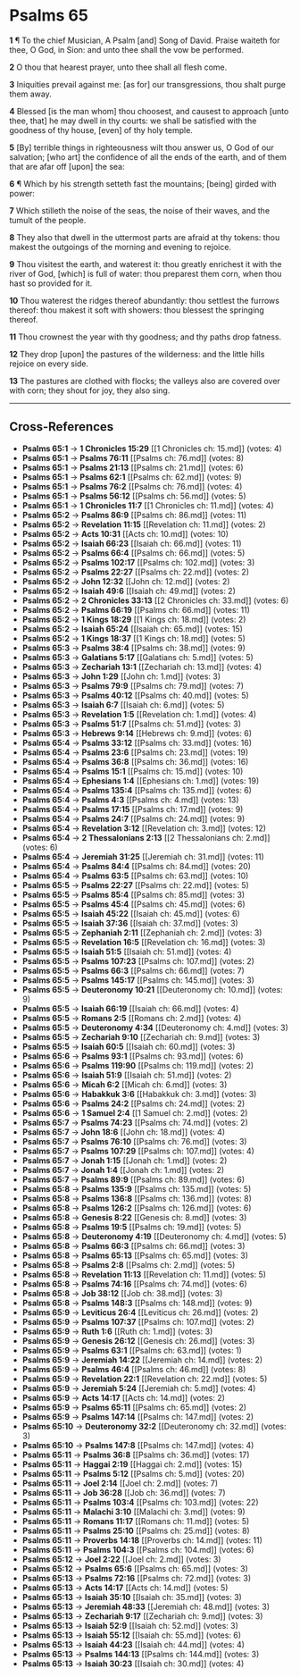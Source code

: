 # Psalms 65

**1** ¶ To the chief Musician, A Psalm [and] Song of David. Praise waiteth for thee, O God, in Sion: and unto thee shall the vow be performed.

**2** O thou that hearest prayer, unto thee shall all flesh come.

**3** Iniquities prevail against me: [as for] our transgressions, thou shalt purge them away.

**4** Blessed [is the man whom] thou choosest, and causest to approach [unto thee, that] he may dwell in thy courts: we shall be satisfied with the goodness of thy house, [even] of thy holy temple.

**5** [By] terrible things in righteousness wilt thou answer us, O God of our salvation; [who art] the confidence of all the ends of the earth, and of them that are afar off [upon] the sea:

**6** ¶ Which by his strength setteth fast the mountains; [being] girded with power:

**7** Which stilleth the noise of the seas, the noise of their waves, and the tumult of the people.

**8** They also that dwell in the uttermost parts are afraid at thy tokens: thou makest the outgoings of the morning and evening to rejoice.

**9** Thou visitest the earth, and waterest it: thou greatly enrichest it with the river of God, [which] is full of water: thou preparest them corn, when thou hast so provided for it.

**10** Thou waterest the ridges thereof abundantly: thou settlest the furrows thereof: thou makest it soft with showers: thou blessest the springing thereof.

**11** Thou crownest the year with thy goodness; and thy paths drop fatness.

**12** They drop [upon] the pastures of the wilderness: and the little hills rejoice on every side.

**13** The pastures are clothed with flocks; the valleys also are covered over with corn; they shout for joy, they also sing.

---

## Cross-References

- **Psalms 65:1** → **1 Chronicles 15:29** [[1 Chronicles ch: 15.md]] (votes: 4)
- **Psalms 65:1** → **Psalms 76:11** [[Psalms ch: 76.md]] (votes: 8)
- **Psalms 65:1** → **Psalms 21:13** [[Psalms ch: 21.md]] (votes: 6)
- **Psalms 65:1** → **Psalms 62:1** [[Psalms ch: 62.md]] (votes: 9)
- **Psalms 65:1** → **Psalms 76:2** [[Psalms ch: 76.md]] (votes: 4)
- **Psalms 65:1** → **Psalms 56:12** [[Psalms ch: 56.md]] (votes: 5)
- **Psalms 65:1** → **1 Chronicles 11:7** [[1 Chronicles ch: 11.md]] (votes: 4)
- **Psalms 65:2** → **Psalms 86:9** [[Psalms ch: 86.md]] (votes: 11)
- **Psalms 65:2** → **Revelation 11:15** [[Revelation ch: 11.md]] (votes: 2)
- **Psalms 65:2** → **Acts 10:31** [[Acts ch: 10.md]] (votes: 10)
- **Psalms 65:2** → **Isaiah 66:23** [[Isaiah ch: 66.md]] (votes: 11)
- **Psalms 65:2** → **Psalms 66:4** [[Psalms ch: 66.md]] (votes: 5)
- **Psalms 65:2** → **Psalms 102:17** [[Psalms ch: 102.md]] (votes: 3)
- **Psalms 65:2** → **Psalms 22:27** [[Psalms ch: 22.md]] (votes: 2)
- **Psalms 65:2** → **John 12:32** [[John ch: 12.md]] (votes: 2)
- **Psalms 65:2** → **Isaiah 49:6** [[Isaiah ch: 49.md]] (votes: 2)
- **Psalms 65:2** → **2 Chronicles 33:13** [[2 Chronicles ch: 33.md]] (votes: 6)
- **Psalms 65:2** → **Psalms 66:19** [[Psalms ch: 66.md]] (votes: 11)
- **Psalms 65:2** → **1 Kings 18:29** [[1 Kings ch: 18.md]] (votes: 2)
- **Psalms 65:2** → **Isaiah 65:24** [[Isaiah ch: 65.md]] (votes: 15)
- **Psalms 65:2** → **1 Kings 18:37** [[1 Kings ch: 18.md]] (votes: 5)
- **Psalms 65:3** → **Psalms 38:4** [[Psalms ch: 38.md]] (votes: 9)
- **Psalms 65:3** → **Galatians 5:17** [[Galatians ch: 5.md]] (votes: 5)
- **Psalms 65:3** → **Zechariah 13:1** [[Zechariah ch: 13.md]] (votes: 4)
- **Psalms 65:3** → **John 1:29** [[John ch: 1.md]] (votes: 3)
- **Psalms 65:3** → **Psalms 79:9** [[Psalms ch: 79.md]] (votes: 7)
- **Psalms 65:3** → **Psalms 40:12** [[Psalms ch: 40.md]] (votes: 5)
- **Psalms 65:3** → **Isaiah 6:7** [[Isaiah ch: 6.md]] (votes: 5)
- **Psalms 65:3** → **Revelation 1:5** [[Revelation ch: 1.md]] (votes: 4)
- **Psalms 65:3** → **Psalms 51:7** [[Psalms ch: 51.md]] (votes: 3)
- **Psalms 65:3** → **Hebrews 9:14** [[Hebrews ch: 9.md]] (votes: 6)
- **Psalms 65:4** → **Psalms 33:12** [[Psalms ch: 33.md]] (votes: 16)
- **Psalms 65:4** → **Psalms 23:6** [[Psalms ch: 23.md]] (votes: 19)
- **Psalms 65:4** → **Psalms 36:8** [[Psalms ch: 36.md]] (votes: 16)
- **Psalms 65:4** → **Psalms 15:1** [[Psalms ch: 15.md]] (votes: 10)
- **Psalms 65:4** → **Ephesians 1:4** [[Ephesians ch: 1.md]] (votes: 19)
- **Psalms 65:4** → **Psalms 135:4** [[Psalms ch: 135.md]] (votes: 6)
- **Psalms 65:4** → **Psalms 4:3** [[Psalms ch: 4.md]] (votes: 13)
- **Psalms 65:4** → **Psalms 17:15** [[Psalms ch: 17.md]] (votes: 9)
- **Psalms 65:4** → **Psalms 24:7** [[Psalms ch: 24.md]] (votes: 9)
- **Psalms 65:4** → **Revelation 3:12** [[Revelation ch: 3.md]] (votes: 12)
- **Psalms 65:4** → **2 Thessalonians 2:13** [[2 Thessalonians ch: 2.md]] (votes: 6)
- **Psalms 65:4** → **Jeremiah 31:25** [[Jeremiah ch: 31.md]] (votes: 11)
- **Psalms 65:4** → **Psalms 84:4** [[Psalms ch: 84.md]] (votes: 20)
- **Psalms 65:4** → **Psalms 63:5** [[Psalms ch: 63.md]] (votes: 10)
- **Psalms 65:5** → **Psalms 22:27** [[Psalms ch: 22.md]] (votes: 5)
- **Psalms 65:5** → **Psalms 85:4** [[Psalms ch: 85.md]] (votes: 3)
- **Psalms 65:5** → **Psalms 45:4** [[Psalms ch: 45.md]] (votes: 6)
- **Psalms 65:5** → **Isaiah 45:22** [[Isaiah ch: 45.md]] (votes: 6)
- **Psalms 65:5** → **Isaiah 37:36** [[Isaiah ch: 37.md]] (votes: 3)
- **Psalms 65:5** → **Zephaniah 2:11** [[Zephaniah ch: 2.md]] (votes: 3)
- **Psalms 65:5** → **Revelation 16:5** [[Revelation ch: 16.md]] (votes: 3)
- **Psalms 65:5** → **Isaiah 51:5** [[Isaiah ch: 51.md]] (votes: 4)
- **Psalms 65:5** → **Psalms 107:23** [[Psalms ch: 107.md]] (votes: 2)
- **Psalms 65:5** → **Psalms 66:3** [[Psalms ch: 66.md]] (votes: 7)
- **Psalms 65:5** → **Psalms 145:17** [[Psalms ch: 145.md]] (votes: 3)
- **Psalms 65:5** → **Deuteronomy 10:21** [[Deuteronomy ch: 10.md]] (votes: 9)
- **Psalms 65:5** → **Isaiah 66:19** [[Isaiah ch: 66.md]] (votes: 4)
- **Psalms 65:5** → **Romans 2:5** [[Romans ch: 2.md]] (votes: 4)
- **Psalms 65:5** → **Deuteronomy 4:34** [[Deuteronomy ch: 4.md]] (votes: 3)
- **Psalms 65:5** → **Zechariah 9:10** [[Zechariah ch: 9.md]] (votes: 3)
- **Psalms 65:5** → **Isaiah 60:5** [[Isaiah ch: 60.md]] (votes: 3)
- **Psalms 65:6** → **Psalms 93:1** [[Psalms ch: 93.md]] (votes: 6)
- **Psalms 65:6** → **Psalms 119:90** [[Psalms ch: 119.md]] (votes: 2)
- **Psalms 65:6** → **Isaiah 51:9** [[Isaiah ch: 51.md]] (votes: 2)
- **Psalms 65:6** → **Micah 6:2** [[Micah ch: 6.md]] (votes: 3)
- **Psalms 65:6** → **Habakkuk 3:6** [[Habakkuk ch: 3.md]] (votes: 3)
- **Psalms 65:6** → **Psalms 24:2** [[Psalms ch: 24.md]] (votes: 2)
- **Psalms 65:6** → **1 Samuel 2:4** [[1 Samuel ch: 2.md]] (votes: 2)
- **Psalms 65:7** → **Psalms 74:23** [[Psalms ch: 74.md]] (votes: 2)
- **Psalms 65:7** → **John 18:6** [[John ch: 18.md]] (votes: 4)
- **Psalms 65:7** → **Psalms 76:10** [[Psalms ch: 76.md]] (votes: 3)
- **Psalms 65:7** → **Psalms 107:29** [[Psalms ch: 107.md]] (votes: 4)
- **Psalms 65:7** → **Jonah 1:15** [[Jonah ch: 1.md]] (votes: 2)
- **Psalms 65:7** → **Jonah 1:4** [[Jonah ch: 1.md]] (votes: 2)
- **Psalms 65:7** → **Psalms 89:9** [[Psalms ch: 89.md]] (votes: 6)
- **Psalms 65:8** → **Psalms 135:9** [[Psalms ch: 135.md]] (votes: 5)
- **Psalms 65:8** → **Psalms 136:8** [[Psalms ch: 136.md]] (votes: 8)
- **Psalms 65:8** → **Psalms 126:2** [[Psalms ch: 126.md]] (votes: 6)
- **Psalms 65:8** → **Genesis 8:22** [[Genesis ch: 8.md]] (votes: 3)
- **Psalms 65:8** → **Psalms 19:5** [[Psalms ch: 19.md]] (votes: 5)
- **Psalms 65:8** → **Deuteronomy 4:19** [[Deuteronomy ch: 4.md]] (votes: 5)
- **Psalms 65:8** → **Psalms 66:3** [[Psalms ch: 66.md]] (votes: 3)
- **Psalms 65:8** → **Psalms 65:13** [[Psalms ch: 65.md]] (votes: 3)
- **Psalms 65:8** → **Psalms 2:8** [[Psalms ch: 2.md]] (votes: 5)
- **Psalms 65:8** → **Revelation 11:13** [[Revelation ch: 11.md]] (votes: 5)
- **Psalms 65:8** → **Psalms 74:16** [[Psalms ch: 74.md]] (votes: 6)
- **Psalms 65:8** → **Job 38:12** [[Job ch: 38.md]] (votes: 3)
- **Psalms 65:8** → **Psalms 148:3** [[Psalms ch: 148.md]] (votes: 9)
- **Psalms 65:9** → **Leviticus 26:4** [[Leviticus ch: 26.md]] (votes: 2)
- **Psalms 65:9** → **Psalms 107:37** [[Psalms ch: 107.md]] (votes: 2)
- **Psalms 65:9** → **Ruth 1:6** [[Ruth ch: 1.md]] (votes: 3)
- **Psalms 65:9** → **Genesis 26:12** [[Genesis ch: 26.md]] (votes: 3)
- **Psalms 65:9** → **Psalms 63:1** [[Psalms ch: 63.md]] (votes: 1)
- **Psalms 65:9** → **Jeremiah 14:22** [[Jeremiah ch: 14.md]] (votes: 2)
- **Psalms 65:9** → **Psalms 46:4** [[Psalms ch: 46.md]] (votes: 8)
- **Psalms 65:9** → **Revelation 22:1** [[Revelation ch: 22.md]] (votes: 5)
- **Psalms 65:9** → **Jeremiah 5:24** [[Jeremiah ch: 5.md]] (votes: 4)
- **Psalms 65:9** → **Acts 14:17** [[Acts ch: 14.md]] (votes: 2)
- **Psalms 65:9** → **Psalms 65:11** [[Psalms ch: 65.md]] (votes: 2)
- **Psalms 65:9** → **Psalms 147:14** [[Psalms ch: 147.md]] (votes: 2)
- **Psalms 65:10** → **Deuteronomy 32:2** [[Deuteronomy ch: 32.md]] (votes: 3)
- **Psalms 65:10** → **Psalms 147:8** [[Psalms ch: 147.md]] (votes: 4)
- **Psalms 65:11** → **Psalms 36:8** [[Psalms ch: 36.md]] (votes: 17)
- **Psalms 65:11** → **Haggai 2:19** [[Haggai ch: 2.md]] (votes: 15)
- **Psalms 65:11** → **Psalms 5:12** [[Psalms ch: 5.md]] (votes: 20)
- **Psalms 65:11** → **Joel 2:14** [[Joel ch: 2.md]] (votes: 7)
- **Psalms 65:11** → **Job 36:28** [[Job ch: 36.md]] (votes: 7)
- **Psalms 65:11** → **Psalms 103:4** [[Psalms ch: 103.md]] (votes: 22)
- **Psalms 65:11** → **Malachi 3:10** [[Malachi ch: 3.md]] (votes: 9)
- **Psalms 65:11** → **Romans 11:17** [[Romans ch: 11.md]] (votes: 5)
- **Psalms 65:11** → **Psalms 25:10** [[Psalms ch: 25.md]] (votes: 8)
- **Psalms 65:11** → **Proverbs 14:18** [[Proverbs ch: 14.md]] (votes: 11)
- **Psalms 65:11** → **Psalms 104:3** [[Psalms ch: 104.md]] (votes: 6)
- **Psalms 65:12** → **Joel 2:22** [[Joel ch: 2.md]] (votes: 3)
- **Psalms 65:12** → **Psalms 65:6** [[Psalms ch: 65.md]] (votes: 3)
- **Psalms 65:13** → **Psalms 72:16** [[Psalms ch: 72.md]] (votes: 3)
- **Psalms 65:13** → **Acts 14:17** [[Acts ch: 14.md]] (votes: 5)
- **Psalms 65:13** → **Isaiah 35:10** [[Isaiah ch: 35.md]] (votes: 3)
- **Psalms 65:13** → **Jeremiah 48:33** [[Jeremiah ch: 48.md]] (votes: 3)
- **Psalms 65:13** → **Zechariah 9:17** [[Zechariah ch: 9.md]] (votes: 3)
- **Psalms 65:13** → **Isaiah 52:9** [[Isaiah ch: 52.md]] (votes: 3)
- **Psalms 65:13** → **Isaiah 55:12** [[Isaiah ch: 55.md]] (votes: 6)
- **Psalms 65:13** → **Isaiah 44:23** [[Isaiah ch: 44.md]] (votes: 4)
- **Psalms 65:13** → **Psalms 144:13** [[Psalms ch: 144.md]] (votes: 3)
- **Psalms 65:13** → **Isaiah 30:23** [[Isaiah ch: 30.md]] (votes: 4)
